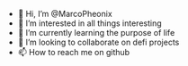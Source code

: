 - 👋 Hi, I’m @MarcoPheonix
- 👀 I’m interested in all things interesting
- 🌱 I’m currently learning the purpose of life
- 💞️ I’m looking to collaborate on defi projects 
- 📫 How to reach me on github

<!---
MarcoPheonix/MarcoPheonix is a ✨ special ✨ repository because its `README.md` (this file) appears on your GitHub profile.
You can click the Preview link to take a look at your changes.
--->
